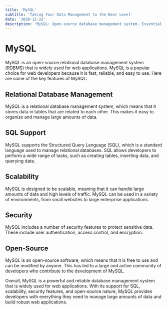 ```yaml
---
title: 'MySQL'
subtitle: 'Taking Your Data Management to the Next Level'
date: '2020-12-22'
description: 'MySQL: Open-source database management system. Essential for web applications. Integrates with popular programming languages. Mastering MySQL unlocks power for web development.'
---
```


# MySQL

MySQL is an open-source relational database management system (RDBMS) that is widely used for web applications. MySQL is a popular choice for web developers because it is fast, reliable, and easy to use. Here are some of the key features of MySQL:

## Relational Database Management

MySQL is a relational database management system, which means that it stores data in tables that are related to each other. This makes it easy to organize and manage large amounts of data.

## SQL Support

MySQL supports the Structured Query Language (SQL), which is a standard language used to manage relational databases. SQL allows developers to perform a wide range of tasks, such as creating tables, inserting data, and querying data.

## Scalability

MySQL is designed to be scalable, meaning that it can handle large amounts of data and high levels of traffic. MySQL can be used in a variety of environments, from small websites to large enterprise applications.

## Security

MySQL includes a number of security features to protect sensitive data. These include user authentication, access control, and encryption.

## Open-Source

MySQL is an open-source software, which means that it is free to use and can be modified by anyone. This has led to a large and active community of developers who contribute to the development of MySQL.

Overall, MySQL is a powerful and reliable database management system that is widely used for web applications. With its support for SQL, scalability, security features, and open-source nature, MySQL provides developers with everything they need to manage large amounts of data and build robust web applications.
